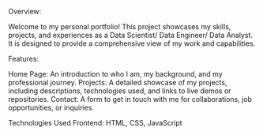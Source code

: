 Overview:

Welcome to my personal portfolio! This project showcases my skills, projects, and experiences as a Data Scientist/ Data Engineer/ Data Analyst. It is designed to provide a comprehensive view of my work and capabilities.

Features:

Home Page: An introduction to who I am, my background, and my professional journey.
Projects: A detailed showcase of my projects, including descriptions, technologies used, and links to live demos or repositories.
Contact: A form to get in touch with me for collaborations, job opportunities, or inquiries.

Technologies Used
Frontend: HTML, CSS, JavaScript
